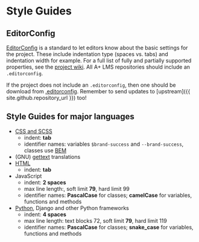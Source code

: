 # Style Guides

## EditorConfig

[EditorConfig](https://editorconfig.org/) is a standard to let editors know about the basic settings for the project.
These include indentation type (spaces vs. tabs) and indentation width for example.
For a full list of fully and partially supported properties, see the [project wiki](https://github.com/editorconfig/editorconfig/wiki/EditorConfig-Properties).
All A+ LMS repositories should include an `.editorconfig`.

If the project does not include an `.editorconfig`, then one should be download from [.editorconfig](../../../editorconfig.ini).
Remember to send updates to [upstream]({{ site.github.repository_url }}) too!


## Style Guides for major languages

* [CSS and SCSS](css/)
  * indent: **tab**
  * identifier names: variables `$brand-success` and `--brand-success`, classes use [BEM](http://getbem.com/)
* (GNU) [gettext](gettext/) translations
* [HTML](html/)
  * indent: **tab**
* JavaScript
  * indent: **2 spaces**
  * max line length:, soft limit **79**, hard limit 99
  * identifier names: **PascalCase** for classes; **camelCase** for variables, functions and methods
* [Python](python/), Django and other Python frameworks
  * indent: **4 spaces**
  * max line length: text blocks 72, soft limit **79**, hard limit 119
  * identifier names: **PascalCase** for classes; **snake_case** for variables, functions and methods

